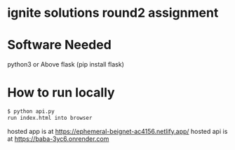 # ignite solutions round2 assignment

# Software Needed
python3 or Above
flask (pip install flask)
# How to run locally
```bash
$ python api.py
run index.html into browser
```
hosted app is at https://ephemeral-beignet-ac4156.netlify.app/
hosted api is at https://baba-3yc6.onrender.com
